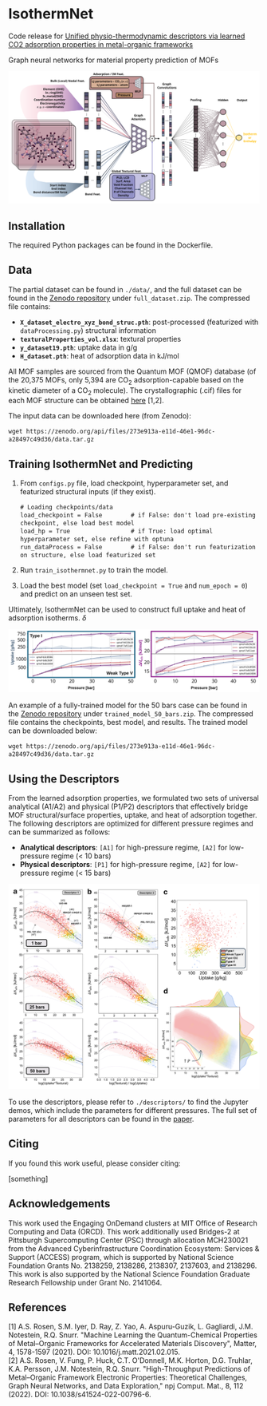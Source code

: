 # IsothermNet
Code release for [Unified physio-thermodynamic descriptors via learned CO2 adsorption properties in metal-organic frameworks](link)

Graph neural networks for material property prediction of MOFs

![Alt text](figs/main.svg)

## Installation

The required Python packages can be found in the Dockerfile. 

## Data

The partial dataset can be found in ```./data/```, and the full dataset can be found in the [Zenodo repository](link) under ```full_dataset.zip```. The compressed file contains: 
- **```X_dataset_electro_xyz_bond_struc.pth```**: post-processed (featurized with ```dataProcessing.py```) structural information
- **```texturalProperties_vol.xlsx```**: textural properties
- **```y_dataset19.pth```**: uptake data in g/g
- **```H_dataset.pth```**: heat of adsorption data in kJ/mol

All MOF samples are sourced from the Quantum MOF (QMOF) database (of the 20,375 MOFs, only 5,394 are CO<sub>2</sub> adsorption-capable based on the kinetic diameter of a CO<sub>2</sub> molecule). The crystallographic (.cif) files for each MOF structure can be obtained [here](https://github.com/Andrew-S-Rosen/QMOF/) [1,2].

The input data can be downloaded here (from Zenodo):
```
wget https://zenodo.org/api/files/273e913a-e11d-46e1-96dc-a28497c49d36/data.tar.gz
```

## Training IsothermNet and Predicting

1. From ```configs.py``` file, load checkpoint, hyperparameter set, and featurized structural inputs (if they exist). 
   
   ```
   # Loading checkpoints/data
   load_checkpoint = False        # if False: don't load pre-existing checkpoint, else load best model
   load_hp = True                 # if True: load optimal hyperparameter set, else refine with optuna
   run_dataProcess = False        # if False: don't run featurization on structure, else load featurized set
   ```
2. Run ```train_isothermnet.py``` to train the model.
3. Load the best model (set ```load_checkpoint = True``` and ```num_epoch = 0```) and predict on an unseen test set.

Ultimately, IsothermNet can be used to construct full uptake and heat of adsorption isotherms.  $\delta$

![Alt text](figs/fig6.svg)

An example of a fully-trained model for the 50 bars case can be found in the [Zenodo repository](link) under ```trained_model_50_bars.zip```. The compressed file contains the checkpoints, best model, and results. The trained model can be downloaded below:
```
wget https://zenodo.org/api/files/273e913a-e11d-46e1-96dc-a28497c49d36/data.tar.gz
```

## Using the Descriptors

From the learned adsorption properties, we formulated two sets of universal analytical (A1/A2) and physical (P1/P2) descriptors that effectively bridge MOF structural/surface properties, uptake, and heat of adsorption together. The following descriptors are optimized for different pressure regimes and can be summarized as follows: 
- **Analytical descriptors**: ```[A1]``` for high-pressure regime, ```[A2]``` for low-pressure regime (< 10 bars)
- **Physical descriptors**: ```[P1]``` for high-pressure regime, ```[A2]``` for low-pressure regime (< 15 bars)

![Alt text](figs/fig4.png)

To use the descriptors, please refer to ```./descriptors/``` to find the Jupyter demos, which include the parameters for different pressures. The full set of parameters for all descriptors can be found in the [paper](link). 

## Citing

If you found this work useful, please consider citing: 

[something]

## Acknowledgements

This work used the Engaging OnDemand clusters at MIT Office of Research Computing and Data (ORCD). This work additionally used Bridges-2 at Pittsburgh Supercomputing Center (PSC) through allocation MCH230021 from the Advanced Cyberinfrastructure Coordination Ecosystem: Services & Support (ACCESS) program, which is supported by National Science Foundation Grants No. 2138259, 2138286, 2138307, 2137603, and 2138296. This work is also supported by the National Science Foundation Graduate Research Fellowship under Grant No. 2141064. 

## References

[1] A.S. Rosen, S.M. Iyer, D. Ray, Z. Yao, A. Aspuru-Guzik, L. Gagliardi, J.M. Notestein, R.Q. Snurr. "Machine Learning the Quantum-Chemical Properties of Metal–Organic Frameworks for Accelerated Materials Discovery", Matter, 4, 1578-1597 (2021). DOI: 10.1016/j.matt.2021.02.015.  
[2] A.S. Rosen, V. Fung, P. Huck, C.T. O'Donnell, M.K. Horton, D.G. Truhlar, K.A. Persson, J.M. Notestein, R.Q. Snurr. "High-Throughput Predictions of Metal–Organic Framework Electronic Properties: Theoretical Challenges, Graph Neural Networks, and Data Exploration," npj Comput. Mat., 8, 112 (2022). DOI: 10.1038/s41524-022-00796-6.

